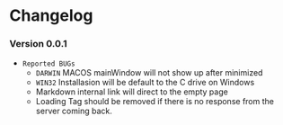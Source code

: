 # Changelog

### Version 0.0.1

- `Reported BUGs`
    - `DARWIN` MACOS mainWindow will not show up after minimized
    - `WIN32` Installasion will be default to the C drive on Windows
    - Markdown internal link will direct to the empty page
    - Loading Tag should be removed if there is no response from the server coming back.
